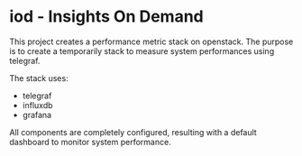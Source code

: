 # iod - Insights On Demand

This project creates a performance metric stack on openstack. The purpose is to create a temporarily stack to measure system performances using telegraf.

The stack uses:

* telegraf
* influxdb
* grafana

All components are completely configured, resulting with a default dashboard to monitor system performance.
